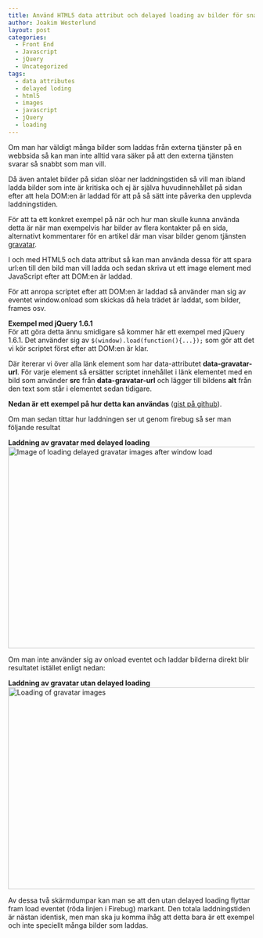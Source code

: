 ```yaml
---
title: Använd HTML5 data attribut och delayed loading av bilder för snabbare laddning
author: Joakim Westerlund
layout: post
categories:
  - Front End
  - Javascript
  - jQuery
  - Uncategorized
tags:
  - data attributes
  - delayed loding
  - html5
  - images
  - javascript
  - jQuery
  - loading
---
```

Om man har väldigt många bilder som laddas från externa tjänster på en webbsida så kan man inte alltid vara säker på att den externa tjänsten svarar så snabbt som man vill. 

Då även antalet bilder på sidan slöar ner laddningstiden så vill man ibland ladda bilder som inte är kritiska och ej är själva huvudinnehållet på sidan efter att hela DOM:en är laddad för att på så sätt inte påverka den upplevda laddningstiden.

För att ta ett konkret exempel på när och hur man skulle kunna använda detta är när man exempelvis har bilder av flera kontakter på en sida, alternativt kommentarer för en artikel där man visar bilder genom tjänsten [gravatar][1].

I och med HTML5 och data attribut så kan man använda dessa för att spara url:en till den bild man vill ladda och sedan skriva ut ett image element med JavaScript efter att DOM:en är laddad.

För att anropa scriptet efter att DOM:en är laddad så använder man sig av eventet window.onload som skickas då hela trädet är laddat, som bilder, frames osv.

**Exempel med jQuery 1.6.1**  
För att göra detta ännu smidigare så kommer här ett exempel med jQuery 1.6.1. Det använder sig av `$(window).load(function(){...});` som gör att det vi kör scriptet först efter att DOM:en är klar. 

Där itererar vi över alla länk element som har data-attributet **data-gravatar-url**. För varje element så ersätter scriptet innehållet i länk elementet med en bild som använder **src** från **data-gravatar-url** och lägger till bildens **alt** från den text som står i elementet sedan tidigare.

**Nedan är ett exempel på hur detta kan användas** ([gist på github][2]).



Om man sedan tittar hur laddningen ser ut genom firebug så ser man följande resultat

**Laddning av gravatar med delayed loading**  
<a href="/2011/06/06/anvand-html5-data-attribut-och-delayed-loading-av-bilder-for-snabbare-laddning/screen-shot-2011-06-06-at-7-44-36-am/" rel="attachment wp-att-798"><img src="/images/wp/2011/06/Screen-shot-2011-06-06-at-7.44.36-AM.png" alt="Image of loading delayed gravatar images after window load" title="Delayed image loading example with firebug" width="600" height="411" class="alignnone size-large wp-image-798" /></a>

Om man inte använder sig av onload eventet och laddar bilderna direkt blir resultatet istället enligt nedan:

**Laddning av gravatar utan delayed loading**  
<a href="/2011/06/06/anvand-html5-data-attribut-och-delayed-loading-av-bilder-for-snabbare-laddning/screen-shot-2011-06-06-at-8-05-08-am/" rel="attachment wp-att-815"><img src="/images/wp/2011/06/Screen-shot-2011-06-06-at-8.05.08-AM.png" alt="Loading of gravatar images" title="Loading of gravatar images thats not delayed" width="600" height="412" class="alignnone size-large wp-image-815" /></a>

Av dessa två skärmdumpar kan man se att den utan delayed loading flyttar fram load eventet (röda linjen i Firebug) markant. Den totala laddningstiden är nästan identisk, men man ska ju komma ihåg att detta bara är ett exempel och inte speciellt många bilder som laddas.

 [1]: http://en.gravatar.com/
 [2]: https://gist.github.com/1009784